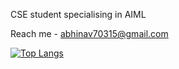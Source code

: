 CSE student specialising in AIML

Reach me - abhinav70315@gmail.com

<!---
abh1n4v/abh1n4v is a ✨ special ✨ repository because its `README.md` (this file) appears on your GitHub profile.
You can click the Preview link to take a look at your changes.
--->
[![Top Langs](https://github-readme-stats.vercel.app/api/top-langs/?username=abh1n4v&layout=compact&theme=nightowl)](https://github.com/anuraghazra/github-readme-stats)
